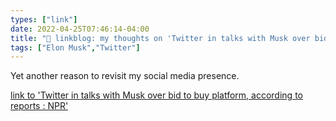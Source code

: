 ```yaml
---
types: ["link"]
date: 2022-04-25T07:46:14-04:00
title: "🔗 linkblog: my thoughts on 'Twitter in talks with Musk over bid to buy platform, according to reports : NPR'"
tags: ["Elon Musk","Twitter"]
---
```

Yet another reason to revisit my social media presence.
 
[link to 'Twitter in talks with Musk over bid to buy platform, according to reports : NPR'](https://www.npr.org/2022/04/25/1094591484/twitter-talks-with-musk-over-bid-to-buy-platform)
